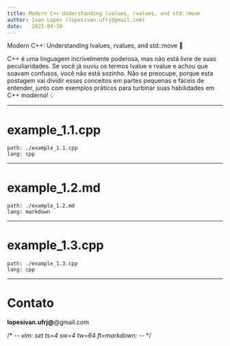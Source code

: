 ```yaml
---
title: Modern C++ Understanding lvalues, rvalues, and std::move
author: Ivan Lopes (lopesivan.ufrj@gmail.com)
date:   2025-04-20
---
```


Modern C++: Understanding lvalues, rvalues, and std::move 🚀

C++ é uma linguagem incrivelmente poderosa, mas não está livre de suas peculiaridades. Se você já ouviu os termos lvalue e rvalue e achou que soavam confusos, você não está sozinho. Não se preocupe, porque esta postagem vai dividir esses conceitos em partes pequenas e fáceis de entender, junto com exemplos práticos para turbinar suas habilidades em C++ moderno! 💡

---
# example_1.1.cpp
```file
path: ./example_1.1.cpp
lang: cpp
```

---
# example_1.2.md
```file
path: ./example_1.2.md
lang: markdown
```

---
# example_1.3.cpp
```file
path: ./example_1.3.cpp
lang: cpp
```
---
# Contato

**lopesivan.ufrj@**@gmail.com

/* -*- vim: set ts=4 sw=4 tw=64 ft=markdown: -*- */

